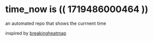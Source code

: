 # time_now is (( 1719486000464 ))

an automated repo that shows the currnent time

inspired by [breakingheatmap](https://github.com/breakingheatmap/breakingheatmap)